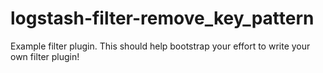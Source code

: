 # logstash-filter-remove_key_pattern
Example filter plugin. This should help bootstrap your effort to write your own filter plugin!
